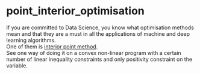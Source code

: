 # point_interior_optimisation

If you are committed to Data Science, you know what optimisation methods mean and that they are a must in all the applications of machine and deep learning algorithms. <br>
One of them is [interior point method](https://en.wikipedia.org/wiki/Interior-point_method). <br>
See one way of doing it on a convex non-linear program with a certain number of linear inequality constraints and only positivity constraint on the variable.
